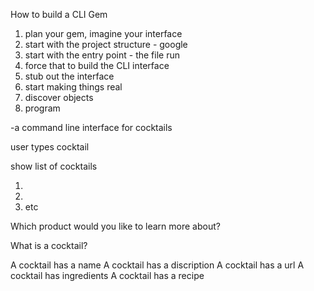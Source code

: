How to build a CLI Gem

1. plan your gem, imagine your interface
2. start with the project structure - google
3. start with the entry point - the file run
4. force that to build the CLI interface
5. stub out the interface
6. start making things real
7. discover objects
8. program

-a command line interface for cocktails

user types cocktail

show list of cocktails

1.
2.
3. etc

Which product would you like to learn more about?

What is a cocktail?

A cocktail has a name
A cocktail has a discription
A cocktail has a url
A cocktail has ingredients
A cocktail has a recipe 
